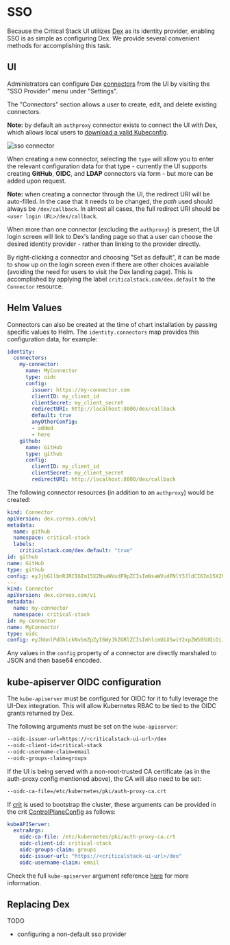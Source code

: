 # SSO

Because the Critical Stack UI utilizes [Dex](https://dexidp.io) as its identity provider, enabling SSO is as simple as
configuring Dex. We provide several convenient methods for accomplishing this task.

## UI

Administrators can configure Dex [connectors](https://dexidp.io/docs/connectors/) from the UI by visiting the "SSO
Provider" menu under "Settings".

The "Connectors" section allows a user to create, edit, and delete existing connectors.

**Note:** by default an `authproxy` connector exists to connect the UI with Dex, which allows local users to [download a
valid Kubeconfig](/design.md#dex).

![sso connector](/images/sso-connector.gif)

When creating a new connector, selecting the `type` will allow you to enter the relevant configuration data for that
type - currently the UI supports creating **GitHub**, **OIDC**, and **LDAP** connectors via form - but more can be added upon
request.

**Note:** when creating a connector through the UI, the redirect URI will be auto-filled. In the case that it needs to
be changed, the _path_ used should always be `/dex/callback`. In almost all cases, the full redirect URI should be
`<user login URL>/dex/callback`.

When more than one connector (excluding the `authproxy`) is present, the UI login screen will link to Dex's landing page
so that a user can choose the desired identity provider - rather than linking to the provider directly.

By right-clicking a connector and choosing "Set as default", it can be made to show up on the login screen even if there
are other choices available (avoiding the need for users to visit the Dex landing page). This is accomplished
by applying the label `criticalstack.com/dex.default` to the `Connector` resource.

## Helm Values

Connectors can also be created at the time of chart installation by passing specific values to Helm. The
`identity.connectors` map provides this configuration data, for example:

```yaml
identity:
  connectors:
    my-connector:
      name: MyConnector
      type: oidc
      config:
        issuer: https://my-connector.com
        clientID: my_client_id
        clientSecret: my_client_secret
        redirectURI: http://localhost:8000/dex/callback
        default: true
        anyOtherConfig:
        - added
        - here
    github:
      name: GitHub
      type: github
      config:
        clientID: my_client_id
        clientSecret: my_client_secret
        redirectURI: http://localhost:8000/dex/callback
```

The following connector resources (in addition to an `authproxy`) would be created:

```yaml
kind: Connector
apiVersion: dex.coreos.com/v1
metadata:
  name: github
  namespace: critical-stack
  labels:
    criticalstack.com/dex.default: "true"
id: github
name: GitHub
type: github
config: eyJjbGllbnRJRCI6Im15X2NsaWVudF9pZCIsImNsaWVudFNlY3JldCI6Im15X2NsaWVudF9zZWNyZXQiLCJyZWRpcmVjdFVSSSI6Imh0dHA6Ly9sb2NhbGhvc3Q6ODAwMC9kZXgvY2FsbGJhY2sifQ==
---
kind: Connector
apiVersion: dex.coreos.com/v1
metadata:
  name: my-connector
  namespace: critical-stack
id: my-connector
name: MyConnector
type: oidc
config: eyJhbnlPdGhlckNvbmZpZyI6WyJhZGRlZCIsImhlcmUiXSwiY2xpZW50SUQiOiJteV9jbGllbnRfaWQiLCJjbGllbnRTZWNyZXQiOiJteV9jbGllbnRfc2VjcmV0IiwiaXNzdWVyIjoiaHR0cHM6Ly9teS1jb25uZWN0b3IuY29tIiwicmVkaXJlY3RVUkkiOiJodHRwOi8vbG9jYWxob3N0OjgwMDAvZGV4L2NhbGxiYWNrIn0=
```

Any values in the `config` property of a connector are directly marshaled to JSON and then base64 encoded.

## kube-apiserver OIDC configuration

The `kube-apiserver` must be configured for OIDC for it to fully leverage the UI-Dex integration. This will allow Kubernetes RBAC to be tied to the OIDC grants returned by Dex.

The following arguments must be set on the `kube-apiserver`:
```bash
--oidc-issuer-url=https://<criticalstack-ui-url>/dex
--oidc-client-id=critical-stack
--oidc-username-claim=email
--oidc-groups-claim=groups
```

If the UI is being served with a non-root-trusted CA certificate (as in the auth-proxy config mentioned above), the CA will also need to be set:
```bash
--oidc-ca-file=/etc/kubernetes/pki/auth-proxy-ca.crt
```


If [crit](https://github.com/criticalstack/crit) is used to bootstrap the cluster, these arguments can be provided in the crit [ControlPlaneConfig](https://pkg.go.dev/github.com/criticalstack/crit@v1.0.1/pkg/config/v1alpha2#ControlPlaneConfiguration) as follows:

```yaml
kubeAPIServer:
  extraArgs:
    oidc-ca-file: /etc/kubernetes/pki/auth-proxy-ca.crt
    oidc-client-id: critical-stack
    oidc-groups-claim: groups
    oidc-issuer-url: "https://<criticalstack-ui-url>/dex"
    oidc-username-claim: email
```

Check the full `kube-apiserver` argument reference [here](https://kubernetes.io/docs/reference/command-line-tools-reference/kube-apiserver/) for more information.


## Replacing Dex

TODO
- configuring a non-default sso provider
